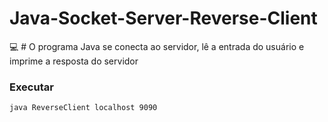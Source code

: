 # Java-Socket-Server-Reverse-Client
:computer: # O programa Java se conecta ao servidor, lê a entrada do usuário e imprime a resposta do servidor

### Executar

```
java ReverseClient localhost 9090
```
